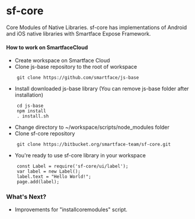 sf-core 
===================

Core Modules of Native Libraries. sf-core has implementations of Android and iOS native libraries with Smartface Expose Framework.

#### How to work on SmartfaceCloud ####

* Create workspace on Smartface Cloud
* Clone js-base repository to the root of workspace
```
    git clone https://github.com/smartface/js-base
```
* Install downloaded js-base library (You can remove js-base folder after installation)
```
    cd js-base
    npm install
    . install.sh
```
* Change directory to ~/workspace/scripts/node_modules folder
* Clone sf-core repository
```
    git clone https://bitbucket.org/smartface-team/sf-core.git
```
* You're ready to use sf-core library in your workspace
```
    const Label = require('sf-core/ui/label');
    var label = new Label();
    label.text = "Hello World!";
    page.add(label);
```
### What's Next? ###

* Improvements for "installcoremodules" script.